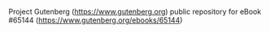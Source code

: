 Project Gutenberg (https://www.gutenberg.org) public repository for
eBook #65144 (https://www.gutenberg.org/ebooks/65144)

